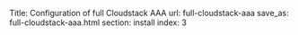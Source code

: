 Title: Configuration of full Cloudstack AAA
url: full-cloudstack-aaa
save_as: full-cloudstack-aaa.html
section: install
index: 3
